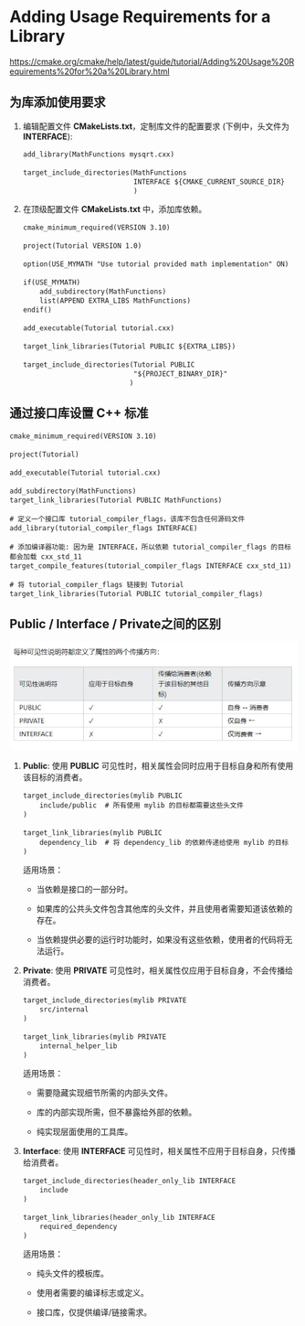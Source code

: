 # Adding Usage Requirements for a Library

https://cmake.org/cmake/help/latest/guide/tutorial/Adding%20Usage%20Requirements%20for%20a%20Library.html

## 为库添加使用要求

 1. 编辑配置文件 **CMakeLists.txt**，定制库文件的配置要求 (下例中，头文件为 **INTERFACE**):

    ```
    add_library(MathFunctions mysqrt.cxx)

    target_include_directories(MathFunctions
                               INTERFACE ${CMAKE_CURRENT_SOURCE_DIR}
                               )
    ```

 2. 在顶级配置文件 **CMakeLists.txt** 中，添加库依赖。

    ```
    cmake_minimum_required(VERSION 3.10)

    project(Tutorial VERSION 1.0)

    option(USE_MYMATH "Use tutorial provided math implementation" ON)

    if(USE_MYMATH)
        add_subdirectory(MathFunctions)
        list(APPEND EXTRA_LIBS MathFunctions)
    endif()

    add_executable(Tutorial tutorial.cxx)

    target_link_libraries(Tutorial PUBLIC ${EXTRA_LIBS})

    target_include_directories(Tutorial PUBLIC
                               "${PROJECT_BINARY_DIR}"
                              )
    ```

## 通过接口库设置 C++ 标准

```
cmake_minimum_required(VERSION 3.10)

project(Tutorial)

add_executable(Tutorial tutorial.cxx)

add_subdirectory(MathFunctions)
target_link_libraries(Tutorial PUBLIC MathFunctions)

# 定义一个接口库 tutorial_compiler_flags，该库不包含任何源码文件
add_library(tutorial_compiler_flags INTERFACE)

# 添加编译器功能: 因为是 INTERFACE，所以依赖 tutorial_compiler_flags 的目标都会加载 cxx_std_11
target_compile_features(tutorial_compiler_flags INTERFACE cxx_std_11)

# 将 tutorial_compiler_flags 链接到 Tutorial
target_link_libraries(Tutorial PUBLIC tutorial_compiler_flags)
```

## Public / Interface / Private之间的区别

![Visibility Model][1]

 1. **Public**: 使用 **PUBLIC** 可见性时，相关属性会同时应用于目标自身和所有使用该目标的消费者。

    ```
    target_include_directories(mylib PUBLIC
        include/public  # 所有使用 mylib 的目标都需要这些头文件
    )

    target_link_libraries(mylib PUBLIC
        dependency_lib  # 将 dependency_lib 的依赖传递给使用 mylib 的目标
    )
    ```

    适用场景：

    - 当依赖是接口的一部分时。

    - 如果库的公共头文件包含其他库的头文件，并且使用者需要知道该依赖的存在。

    - 当依赖提供必要的运行时功能时，如果没有这些依赖，使用者的代码将无法运行。

 2. **Private**: 使用 **PRIVATE** 可见性时，相关属性仅应用于目标自身，不会传播给消费者。

    ```
    target_include_directories(mylib PRIVATE
        src/internal
    )

    target_link_libraries(mylib PRIVATE
        internal_helper_lib
    )
    ```

    适用场景：

    - 需要隐藏实现细节所需的内部头文件。

    - 库的内部实现所需，但不暴露给外部的依赖。

    - 纯实现层面使用的工具库。

 3. **Interface**: 使用 **INTERFACE** 可见性时，相关属性不应用于目标自身，只传播给消费者。

    ```
    target_include_directories(header_only_lib INTERFACE
        include
    )

    target_link_libraries(header_only_lib INTERFACE
        required_dependency
    )
    ```

    适用场景：

    - 纯头文件的模板库。

    - 使用者需要的编译标志或定义。

    - 接口库，仅提供编译/链接需求。

 [1]: ./images/visibility_model.jpg
